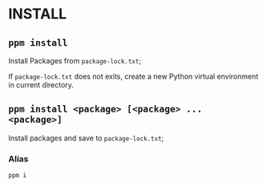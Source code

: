 # INSTALL

## `ppm install`

Install Packages from `package-lock.txt`;

If `package-lock.txt` does not exits, create a new Python virtual environment in current directory.

## `ppm install <package> [<package> ... <package>]`

Install packages and save to `package-lock.txt`;

### Alias

`ppm i`